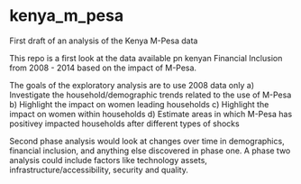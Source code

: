 # kenya_m_pesa
First draft of an analysis of the Kenya M-Pesa data

This repo is a first look at the data available pn kenyan Financial Inclusion from 2008 - 2014 based on the impact of M-Pesa.

The goals of the exploratory analysis are to use 2008 data only
a) Investigate the household/demographic trends related to the use of M-Pesa
b) Highlight the impact on women leading households
c) Highlight the impact on women within households
d) Estimate areas in which M-Pesa has positivey impacted households after different types of shocks

Second phase analysis would look at changes over time in demographics, financial inclusion, and anything else discovered in phase one.
A phase two analysis could include factors like technology assets, infrastructure/accessibility, security and quality.

